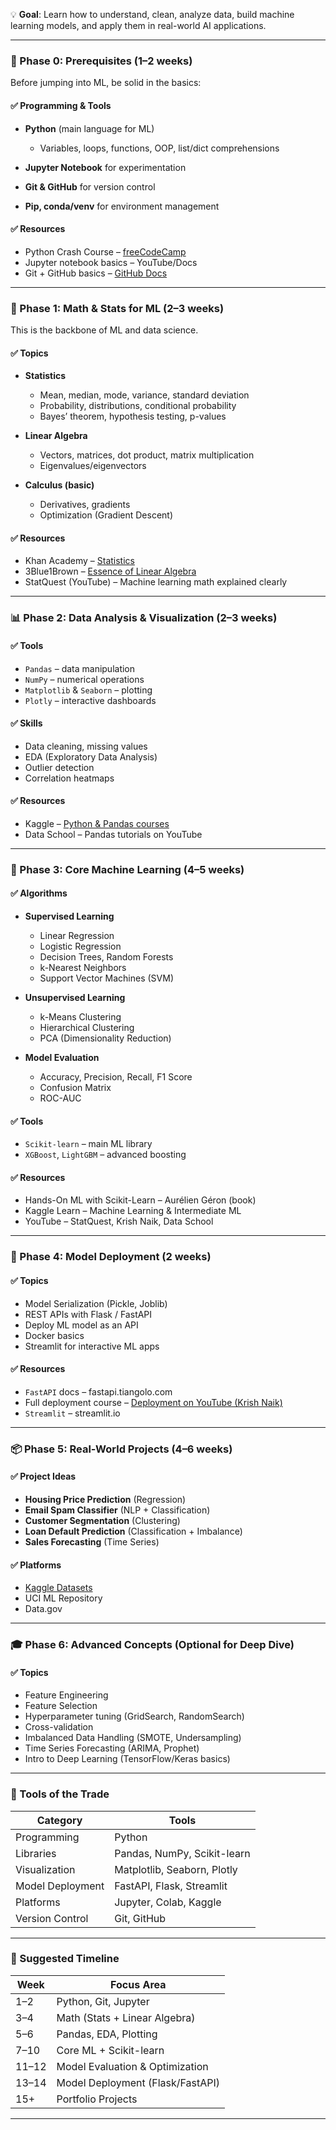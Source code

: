 
💡 **Goal**: Learn how to understand, clean, analyze data, build machine learning models, and apply them in real-world AI applications.

---

### 🚦 Phase 0: Prerequisites (1–2 weeks)

Before jumping into ML, be solid in the basics:

#### ✅ Programming & Tools

* **Python** (main language for ML)

  * Variables, loops, functions, OOP, list/dict comprehensions
* **Jupyter Notebook** for experimentation
* **Git & GitHub** for version control
* **Pip, conda/venv** for environment management

#### ✅ Resources

* Python Crash Course – [freeCodeCamp](https://www.youtube.com/watch?v=rfscVS0vtbw)
* Jupyter notebook basics – YouTube/Docs
* Git + GitHub basics – [GitHub Docs](https://docs.github.com/)

---

### 🧱 Phase 1: Math & Stats for ML (2–3 weeks)

This is the backbone of ML and data science.

#### ✅ Topics

* **Statistics**

  * Mean, median, mode, variance, standard deviation
  * Probability, distributions, conditional probability
  * Bayes’ theorem, hypothesis testing, p-values

* **Linear Algebra**

  * Vectors, matrices, dot product, matrix multiplication
  * Eigenvalues/eigenvectors

* **Calculus (basic)**

  * Derivatives, gradients
  * Optimization (Gradient Descent)

#### ✅ Resources

* Khan Academy – [Statistics](https://www.khanacademy.org/math/statistics-probability)
* 3Blue1Brown – [Essence of Linear Algebra](https://www.youtube.com/playlist?list=PLZHQObOWTQDNU6R1_67000Dx_ZCJB-3pi)
* StatQuest (YouTube) – Machine learning math explained clearly

---

### 📊 Phase 2: Data Analysis & Visualization (2–3 weeks)

#### ✅ Tools

* `Pandas` – data manipulation
* `NumPy` – numerical operations
* `Matplotlib` & `Seaborn` – plotting
* `Plotly` – interactive dashboards

#### ✅ Skills

* Data cleaning, missing values
* EDA (Exploratory Data Analysis)
* Outlier detection
* Correlation heatmaps

#### ✅ Resources

* Kaggle – [Python & Pandas courses](https://www.kaggle.com/learn)
* Data School – Pandas tutorials on YouTube

---

### 🧠 Phase 3: Core Machine Learning (4–5 weeks)

#### ✅ Algorithms

* **Supervised Learning**

  * Linear Regression
  * Logistic Regression
  * Decision Trees, Random Forests
  * k-Nearest Neighbors
  * Support Vector Machines (SVM)

* **Unsupervised Learning**

  * k-Means Clustering
  * Hierarchical Clustering
  * PCA (Dimensionality Reduction)

* **Model Evaluation**

  * Accuracy, Precision, Recall, F1 Score
  * Confusion Matrix
  * ROC-AUC

#### ✅ Tools

* `Scikit-learn` – main ML library
* `XGBoost`, `LightGBM` – advanced boosting

#### ✅ Resources

* Hands-On ML with Scikit-Learn – Aurélien Géron (book)
* Kaggle Learn – Machine Learning & Intermediate ML
* YouTube – StatQuest, Krish Naik, Data School

---

### 🧪 Phase 4: Model Deployment (2 weeks)

#### ✅ Topics

* Model Serialization (Pickle, Joblib)
* REST APIs with Flask / FastAPI
* Deploy ML model as an API
* Docker basics
* Streamlit for interactive ML apps

#### ✅ Resources

* `FastAPI` docs – fastapi.tiangolo.com
* Full deployment course – [Deployment on YouTube (Krish Naik)](https://www.youtube.com/watch?v=0sOvCWFmrtA)
* `Streamlit` – streamlit.io

---

### 📦 Phase 5: Real-World Projects (4–6 weeks)

#### ✅ Project Ideas

* **Housing Price Prediction** (Regression)
* **Email Spam Classifier** (NLP + Classification)
* **Customer Segmentation** (Clustering)
* **Loan Default Prediction** (Classification + Imbalance)
* **Sales Forecasting** (Time Series)

#### ✅ Platforms

* [Kaggle Datasets](https://www.kaggle.com/datasets)
* UCI ML Repository
* Data.gov

---

### 🎓 Phase 6: Advanced Concepts (Optional for Deep Dive)

#### ✅ Topics

* Feature Engineering
* Feature Selection
* Hyperparameter tuning (GridSearch, RandomSearch)
* Cross-validation
* Imbalanced Data Handling (SMOTE, Undersampling)
* Time Series Forecasting (ARIMA, Prophet)
* Intro to Deep Learning (TensorFlow/Keras basics)

---

### 🧰 Tools of the Trade

| Category         | Tools                       |
| ---------------- | --------------------------- |
| Programming      | Python                      |
| Libraries        | Pandas, NumPy, Scikit-learn |
| Visualization    | Matplotlib, Seaborn, Plotly |
| Model Deployment | FastAPI, Flask, Streamlit   |
| Platforms        | Jupyter, Colab, Kaggle      |
| Version Control  | Git, GitHub                 |

---

### 📅 Suggested Timeline

| Week  | Focus Area                       |
| ----- | -------------------------------- |
| 1–2   | Python, Git, Jupyter             |
| 3–4   | Math (Stats + Linear Algebra)    |
| 5–6   | Pandas, EDA, Plotting            |
| 7–10  | Core ML + Scikit-learn           |
| 11–12 | Model Evaluation & Optimization  |
| 13–14 | Model Deployment (Flask/FastAPI) |
| 15+   | Portfolio Projects               |

---
